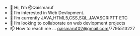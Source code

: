 - 👋 Hi, I’m @Qaismaruf
- 👀 I’m interested in Web Devlopment.
- 🌱 I’m currently JAVA,HTML5,CSS,SQL,JAVASCRIPTT ETC
- 💞️ I’m looking to collaborate on web devlopment projects
- 📫 How to reach me ... qaismaruf02@gmail.com/7795513227

<!---
Qaismaruf/Qaismaruf is a ✨ special ✨ repository because its `README.md` (this file) appears on your GitHub profile.
You can click the Preview link to take a look at your changes.
--->
